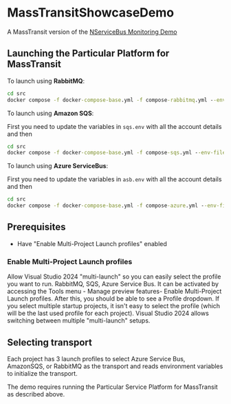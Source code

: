# MassTransitShowcaseDemo

A MassTransit version of the [NServiceBus Monitoring Demo](https://github.com/Particular/MonitoringDemo/)

## Launching the Particular Platform for MassTransit

To launch using **RabbitMQ**:
```cmd
cd src
docker compose -f docker-compose-base.yml -f compose-rabbitmq.yml --env-file rabbit.env up -d
```

To launch using **Amazon SQS**:

First you need to update the variables in `sqs.env` with all the account details and then
```cmd
cd src
docker compose -f docker-compose-base.yml -f compose-sqs.yml --env-file sqs.env up -d
```

To launch using **Azure ServiceBus**:

First you need to update the variables in `asb.env` with all the account details and then
```cmd
cd src
docker compose -f docker-compose-base.yml -f compose-azure.yml --env-file asb.env up -d
```

## Prerequisites

- Have "Enable Multi-Project Launch profiles" enabled

### Enable Multi-Project Launch profiles

Allow Visual Studio 2024 "multi-launch" so you can easily select the profile you want to run. RabbitMQ, SQS, Azure Service Bus. It can be activated by accessing the Tools menu - Manage preview features- Enable Multi-Project Launch profiles. After this, you should be able to see a Profile dropdown. If you select multiple startup projects, it isn't easy to select the profile (which will be the last used profile for each project). Visual Studio 2024 allows switching between multiple "multi-launch" setups.

## Selecting transport

Each project has 3 launch profiles to select Azure Service Bus, AmazonSQS, or RabbitMQ as the transport and reads environment variables to initialize the transport.

The demo requires running the Particular Service Platform for MassTransit as described above.